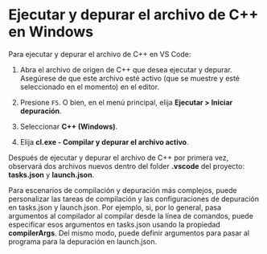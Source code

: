 <h1 data-loc-id="walkthrough.mac.title.run.and.debug.your.file">Ejecutar y depurar el archivo de C++ en Windows</h1>
<p data-loc-id="walkthrough.mac.run.and.debug.your.file">Para ejecutar y depurar el archivo de C++ en VS Code:</p>
<ol>
<li><p data-loc-id="walkthrough.mac.instructions1">Abra el archivo de origen de C++ que desea ejecutar y depurar. Asegúrese de que este archivo esté activo (que se muestre y esté seleccionado en el momento) en el editor.</p>
</li>
<li><p data-loc-id="walkthrough.mac.press.f5">Presione <code>F5</code>. O bien, en el menú principal, elija <strong><span data-loc-id="walkthrough.mac.run" data-loc-hint="Refers to Run command on main menu">Ejecutar</span> &gt; <span data-loc-id="walkthrough.mac.start.debugging" data-loc-hint="Refers to Start Debugging command under Run menu on main menu">Iniciar depuración</span></strong>.</p>
</li>
<li><p data-loc-id="walkthrough.mac.select.compiler">Seleccionar <strong>C++ (Windows)</strong>.</p>
</li>
<li><p data-loc-id="walkthrough.mac.choose.build.active.file">Elija <strong>cl.exe - <span data-loc-id="walkthrough.windows.build.and.debug.active.file" data-loc-hint="Should be the same as translation for build.and.debug.active.file in extension.ts">Compilar y depurar el archivo activo</span></strong>.</p>
</li>
</ol>
<p data-loc-id="walkthrough.mac.after.running">Después de ejecutar y depurar el archivo de C++ por primera vez, observará dos archivos nuevos dentro del folder <strong>.vscode</strong> del proyecto: <strong>tasks.json</strong> y <strong>launch.json</strong>.</p>

<p data-loc-id="walkthrough.mac.for.more.complex">Para escenarios de compilación y depuración más complejos, puede personalizar las tareas de compilación y las configuraciones de depuración en <span>tasks.json</span> y <span>launch.json</span>. Por ejemplo, si, por lo general, pasa argumentos al compilador al compilar desde la línea de comandos, puede especificar esos argumentos en <span>tasks.json</span> usando la propiedad <strong>compilerArgs</strong>. Del mismo modo, puede definir argumentos para pasar al programa para la depuración en <span>launch.json</span>.</p>
